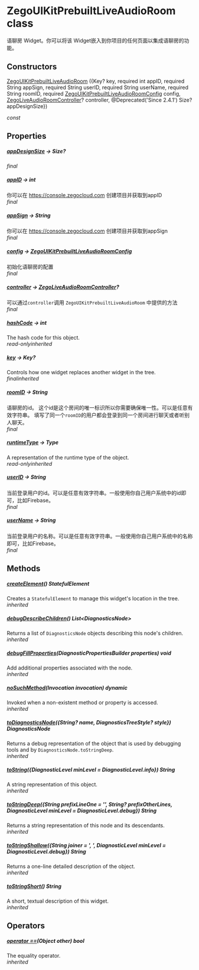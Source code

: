 


# ZegoUIKitPrebuiltLiveAudioRoom class









<p>语聊房 Widget。你可以将该 Widget嵌入到你项目的任何页面以集成语聊房的功能。</p>




## Constructors

[ZegoUIKitPrebuiltLiveAudioRoom](../zego_uikit_prebuilt_live_audio_room/ZegoUIKitPrebuiltLiveAudioRoom/ZegoUIKitPrebuiltLiveAudioRoom.md) ({Key? key, required int appID, required String appSign, required String userID, required String userName, required String roomID, required [ZegoUIKitPrebuiltLiveAudioRoomConfig](../zego_uikit_prebuilt_live_audio_room/ZegoUIKitPrebuiltLiveAudioRoomConfig-class.md) config, [ZegoLiveAudioRoomController](../zego_uikit_prebuilt_live_audio_room/ZegoLiveAudioRoomController-class.md)? controller, @Deprecated(&#39;Since 2.4.1&#39;) Size? appDesignSize})

  _const_ 


## Properties

##### [appDesignSize](../zego_uikit_prebuilt_live_audio_room/ZegoUIKitPrebuiltLiveAudioRoom/appDesignSize.md) &#8594; Size?



  
_<span class="feature">final</span>_



##### [appID](../zego_uikit_prebuilt_live_audio_room/ZegoUIKitPrebuiltLiveAudioRoom/appID.md) &#8594; int



你可以在 <a href="https://console.zegocloud.com">https://console.zegocloud.com</a> 创建项目并获取到appID  
_<span class="feature">final</span>_



##### [appSign](../zego_uikit_prebuilt_live_audio_room/ZegoUIKitPrebuiltLiveAudioRoom/appSign.md) &#8594; String



你可以在 <a href="https://console.zegocloud.com">https://console.zegocloud.com</a> 创建项目并获取到appSign  
_<span class="feature">final</span>_



##### [config](../zego_uikit_prebuilt_live_audio_room/ZegoUIKitPrebuiltLiveAudioRoom/config.md) &#8594; [ZegoUIKitPrebuiltLiveAudioRoomConfig](../zego_uikit_prebuilt_live_audio_room/ZegoUIKitPrebuiltLiveAudioRoomConfig-class.md)



初始化语聊房的配置  
_<span class="feature">final</span>_



##### [controller](../zego_uikit_prebuilt_live_audio_room/ZegoUIKitPrebuiltLiveAudioRoom/controller.md) &#8594; [ZegoLiveAudioRoomController](../zego_uikit_prebuilt_live_audio_room/ZegoLiveAudioRoomController-class.md)?



可以通过<code>controller</code>调用 <code>ZegoUIKitPrebuiltLiveAudioRoom</code> 中提供的方法  
_<span class="feature">final</span>_



##### [hashCode](../zego_uikit_prebuilt_live_audio_room/ZegoUIKitPrebuiltLiveAudioRoom/hashCode.md) &#8594; int



The hash code for this object.  
_<span class="feature">read-only</span><span class="feature">inherited</span>_



##### [key](../zego_uikit_prebuilt_live_audio_room/ZegoUIKitPrebuiltLiveAudioRoom/key.md) &#8594; Key?



Controls how one widget replaces another widget in the tree.  
_<span class="feature">final</span><span class="feature">inherited</span>_



##### [roomID](../zego_uikit_prebuilt_live_audio_room/ZegoUIKitPrebuiltLiveAudioRoom/roomID.md) &#8594; String



语聊房的id。
这个id是这个房间的唯一标识所以你需要确保唯一性。可以是任意有效字符串。
填写了同一个<code>roomID</code>的用户都会登录到同一个房间进行聊天或者听别人聊天。  
_<span class="feature">final</span>_



##### [runtimeType](../zego_uikit_prebuilt_live_audio_room/ZegoUIKitPrebuiltLiveAudioRoom/runtimeType.md) &#8594; Type



A representation of the runtime type of the object.  
_<span class="feature">read-only</span><span class="feature">inherited</span>_



##### [userID](../zego_uikit_prebuilt_live_audio_room/ZegoUIKitPrebuiltLiveAudioRoom/userID.md) &#8594; String



当前登录用户的id。可以是任意有效字符串。一般使用你自己用户系统中的id即可，比如Firebase。  
_<span class="feature">final</span>_



##### [userName](../zego_uikit_prebuilt_live_audio_room/ZegoUIKitPrebuiltLiveAudioRoom/userName.md) &#8594; String



当前登录用户的名称。可以是任意有效字符串。一般使用你自己用户系统中的名称即可，比如Firebase。  
_<span class="feature">final</span>_





## Methods

##### [createElement](../zego_uikit_prebuilt_live_audio_room/ZegoUIKitPrebuiltLiveAudioRoom/createElement.md)() StatefulElement



Creates a <code>StatefulElement</code> to manage this widget's location in the tree.  
_<span class="feature">inherited</span>_



##### [debugDescribeChildren](../zego_uikit_prebuilt_live_audio_room/ZegoUIKitPrebuiltLiveAudioRoom/debugDescribeChildren.md)() List&lt;DiagnosticsNode>



Returns a list of <code>DiagnosticsNode</code> objects describing this node's
children.  
_<span class="feature">inherited</span>_



##### [debugFillProperties](../zego_uikit_prebuilt_live_audio_room/ZegoUIKitPrebuiltLiveAudioRoom/debugFillProperties.md)(DiagnosticPropertiesBuilder properties) void



Add additional properties associated with the node.  
_<span class="feature">inherited</span>_



##### [noSuchMethod](../zego_uikit_prebuilt_live_audio_room/ZegoUIKitPrebuiltLiveAudioRoom/noSuchMethod.md)(Invocation invocation) dynamic



Invoked when a non-existent method or property is accessed.  
_<span class="feature">inherited</span>_



##### [toDiagnosticsNode](../zego_uikit_prebuilt_live_audio_room/ZegoUIKitPrebuiltLiveAudioRoom/toDiagnosticsNode.md)({String? name, DiagnosticsTreeStyle? style}) DiagnosticsNode



Returns a debug representation of the object that is used by debugging
tools and by <code>DiagnosticsNode.toStringDeep</code>.  
_<span class="feature">inherited</span>_



##### [toString](../zego_uikit_prebuilt_live_audio_room/ZegoUIKitPrebuiltLiveAudioRoom/toString.md)({DiagnosticLevel minLevel = DiagnosticLevel.info}) String



A string representation of this object.  
_<span class="feature">inherited</span>_



##### [toStringDeep](../zego_uikit_prebuilt_live_audio_room/ZegoUIKitPrebuiltLiveAudioRoom/toStringDeep.md)({String prefixLineOne = '', String? prefixOtherLines, DiagnosticLevel minLevel = DiagnosticLevel.debug}) String



Returns a string representation of this node and its descendants.  
_<span class="feature">inherited</span>_



##### [toStringShallow](../zego_uikit_prebuilt_live_audio_room/ZegoUIKitPrebuiltLiveAudioRoom/toStringShallow.md)({String joiner = ', ', DiagnosticLevel minLevel = DiagnosticLevel.debug}) String



Returns a one-line detailed description of the object.  
_<span class="feature">inherited</span>_



##### [toStringShort](../zego_uikit_prebuilt_live_audio_room/ZegoUIKitPrebuiltLiveAudioRoom/toStringShort.md)() String



A short, textual description of this widget.  
_<span class="feature">inherited</span>_





## Operators

##### [operator ==](../zego_uikit_prebuilt_live_audio_room/ZegoUIKitPrebuiltLiveAudioRoom/operator_equals.md)(Object other) bool



The equality operator.  
_<span class="feature">inherited</span>_















